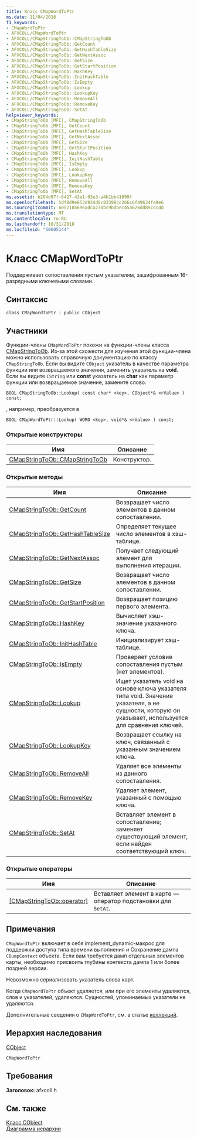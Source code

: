 ```yaml
---
title: Класс CMapWordToPtr
ms.date: 11/04/2016
f1_keywords:
- CMapWordToPtr
- AFXCOLL/CMapWordToPtr
- AFXCOLL/CMapStringToOb::CMapStringToOb
- AFXCOLL/CMapStringToOb::GetCount
- AFXCOLL/CMapStringToOb::GetHashTableSize
- AFXCOLL/CMapStringToOb::GetNextAssoc
- AFXCOLL/CMapStringToOb::GetSize
- AFXCOLL/CMapStringToOb::GetStartPosition
- AFXCOLL/CMapStringToOb::HashKey
- AFXCOLL/CMapStringToOb::InitHashTable
- AFXCOLL/CMapStringToOb::IsEmpty
- AFXCOLL/CMapStringToOb::Lookup
- AFXCOLL/CMapStringToOb::LookupKey
- AFXCOLL/CMapStringToOb::RemoveAll
- AFXCOLL/CMapStringToOb::RemoveKey
- AFXCOLL/CMapStringToOb::SetAt
helpviewer_keywords:
- CMapStringToOb [MFC], CMapStringToOb
- CMapStringToOb [MFC], GetCount
- CMapStringToOb [MFC], GetHashTableSize
- CMapStringToOb [MFC], GetNextAssoc
- CMapStringToOb [MFC], GetSize
- CMapStringToOb [MFC], GetStartPosition
- CMapStringToOb [MFC], HashKey
- CMapStringToOb [MFC], InitHashTable
- CMapStringToOb [MFC], IsEmpty
- CMapStringToOb [MFC], Lookup
- CMapStringToOb [MFC], LookupKey
- CMapStringToOb [MFC], RemoveAll
- CMapStringToOb [MFC], RemoveKey
- CMapStringToOb [MFC], SetAt
ms.assetid: b204d87f-6427-43e1-93e3-a4b1bb41099f
ms.openlocfilehash: 5df8d9e853d934d8c83398cc266c6f49634fa9e6
ms.sourcegitcommit: 6052185696adca270bc9bdbec45a626dd89cdcdd
ms.translationtype: MT
ms.contentlocale: ru-RU
ms.lasthandoff: 10/31/2018
ms.locfileid: "50605144"
---
```

# <a name="cmapwordtoptr-class"></a>Класс CMapWordToPtr

Поддерживает сопоставления пустым указателям, зашифрованным 16-разрядными ключевыми словами.

## <a name="syntax"></a>Синтаксис

```
class CMapWordToPtr : public CObject
```

## <a name="members"></a>Участники

Функции-члены `CMapWordToPtr` похожи на функции-члены класса [CMapStringToOb](../../mfc/reference/cmapstringtoob-class.md). Из-за этой схожести для изучения этой функции-члена можно использовать справочную документацию по классу `CMapStringToOb`. Если вы видите `CObject` указатель в качестве параметра функции или возвращаемого значения, заменить указатель на **void**. Если вы видите `CString` или **const** указатель на **char** как параметр функции или возвращаемое значение, замените слово.

`BOOL CMapStringToOb::Lookup( const char* <key>, CObject*& <rValue> ) const;`

, например, преобразуется в

`BOOL CMapWordToPtr::Lookup( WORD <key>, void*& <rValue> ) const;`

### <a name="public-constructors"></a>Открытые конструкторы

|Имя|Описание|
|----------|-----------------|
|[CMapStringToOb::CMapStringToOb](../../mfc/reference/cmapstringtoob-class.md#cmapstringtoob)|Конструктор.|

### <a name="public-methods"></a>Открытые методы

|Имя|Описание|
|----------|-----------------|
|[CMapStringToOb::GetCount](../../mfc/reference/cmapstringtoob-class.md#getcount)|Возвращает число элементов в данном сопоставлении.|
|[CMapStringToOb::GetHashTableSize](../../mfc/reference/cmapstringtoob-class.md#gethashtablesize)|Определяет текущее число элементов в хэш-таблице.|
|[CMapStringToOb::GetNextAssoc](../../mfc/reference/cmapstringtoob-class.md#getnextassoc)|Получает следующий элемент для выполнения итерации.|
|[CMapStringToOb::GetSize](../../mfc/reference/cmapstringtoob-class.md#getsize)|Возвращает число элементов в данном сопоставлении.|
|[CMapStringToOb::GetStartPosition](../../mfc/reference/cmapstringtoob-class.md#getstartposition)|Возвращает позицию первого элемента.|
|[CMapStringToOb::HashKey](../../mfc/reference/cmapstringtoob-class.md#hashkey)|Вычисляет хэш-значение указанного ключа.|
|[CMapStringToOb::InitHashTable](../../mfc/reference/cmapstringtoob-class.md#inithashtable)|Инициализирует хэш-таблице.|
|[CMapStringToOb::IsEmpty](../../mfc/reference/cmapstringtoob-class.md#isempty)|Проверяет условие сопоставления пустым (нет элементов).|
|[CMapStringToOb::Lookup](../../mfc/reference/cmapstringtoob-class.md#lookup)|Ищет указатель void на основе ключа указателя типа void. Значение указателя, а не сущности, которую он указывает, используется для сравнения ключей.|
|[CMapStringToOb::LookupKey](../../mfc/reference/cmapstringtoob-class.md#lookupkey)|Возвращает ссылку на ключ, связанный с указанным значением ключа.|
|[CMapStringToOb::RemoveAll](../../mfc/reference/cmapstringtoob-class.md#removeall)|Удаляет все элементы из данного сопоставления.|
|[CMapStringToOb::RemoveKey](../../mfc/reference/cmapstringtoob-class.md#removekey)|Удаляет элемент, указанный с помощью ключа.|
|[CMapStringToOb::SetAt](../../mfc/reference/cmapstringtoob-class.md#setat)|Вставляет элемент в сопоставление; заменяет существующий элемент, если найден соответствующий ключ.|

### <a name="public-operators"></a>Открытые операторы

|Имя|Описание|
|----------|-----------------|
|[[CMapStringToOb::operator]](../../mfc/reference/cmapstringtoob-class.md#operator_at)|Вставляет элемент в карте — оператор подстановки для `SetAt`.|

## <a name="remarks"></a>Примечания

`CMapWordToPtr` включает в себя implement_dynamic-макрос для поддержки доступа типа времени выполнения и Сохранение дампа `CDumpContext` объекта. Если вам требуется дамп отдельных элементов карты, необходимо присвоить глубины контекста дампа 1 или более поздней версии.

Невозможно сериализовать указатель слова карт.

Когда `CMapWordToPtr` объект удаляется, или при его элементы удаляются, слов и указателей, удаляются. Сущностей, упоминаемых указатели не удаляются.

Дополнительные сведения о `CMapWordToPtr`, см. в статье [коллекций](../../mfc/collections.md).

## <a name="inheritance-hierarchy"></a>Иерархия наследования

[CObject](../../mfc/reference/cobject-class.md)

`CMapWordToPtr`

## <a name="requirements"></a>Требования

**Заголовок:** afxcoll.h

## <a name="see-also"></a>См. также

[Класс CObject](../../mfc/reference/cobject-class.md)<br/>
[Диаграмма иерархии](../../mfc/hierarchy-chart.md)

